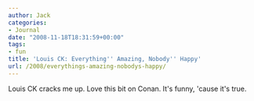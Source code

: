 ```yaml
---
author: Jack
categories:
- Journal
date: "2008-11-18T18:31:59+00:00"
tags:
- fun
title: 'Louis CK: Everything'' Amazing, Nobody'' Happy'
url: /2008/everythings-amazing-nobodys-happy/
---
```


Louis CK cracks me up. Love this bit on Conan. It's funny, 'cause it's true.